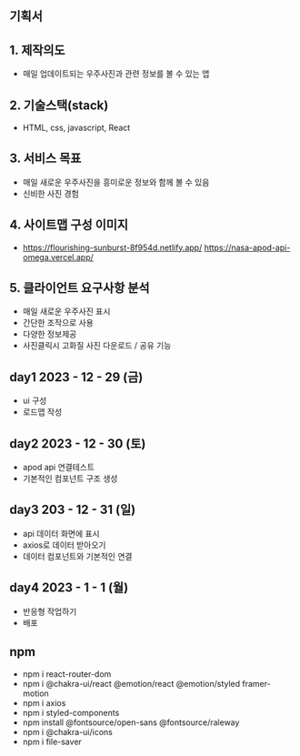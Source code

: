 ## 기획서

## 1. 제작의도

- 매일 업데이트되는 우주사진과 관련 정보를 볼 수 있는 앱

## 2. 기술스택(stack)

- HTML, css, javascript, React

## 3. 서비스 목표

- 매일 새로운 우주사진을 흥미로운 정보와 함께 볼 수 있음
- 신비한 사진 경험

## 4. 사이트맵 구성 이미지

- https://flourishing-sunburst-8f954d.netlify.app/
  https://nasa-apod-api-omega.vercel.app/

## 5. 클라이언트 요구사항 분석

- 매일 새로운 우주사진 표시
- 간단한 조작으로 사용
- 다양한 정보제공
- 사진클릭시 고화질 사진 다운로드 / 공유 기능

## day1 2023 - 12 - 29 (금)

- ui 구성
- 로드맵 작성

## day2 2023 - 12 - 30 (토)

- apod api 연결테스트
- 기본적인 컴포넌트 구조 생성

## day3 203 - 12 - 31 (일)

- api 데이터 화면에 표시
- axios로 데이터 받아오기
- 데이터 컴포넌트와 기본적인 연결

## day4 2023 - 1 - 1 (월)

- 반응형 작업하기
- 배포

## npm

- npm i react-router-dom
- npm i @chakra-ui/react @emotion/react @emotion/styled framer-motion
- npm i axios
- npm i styled-components
- npm install @fontsource/open-sans @fontsource/raleway
- npm i @chakra-ui/icons
- npm i file-saver
